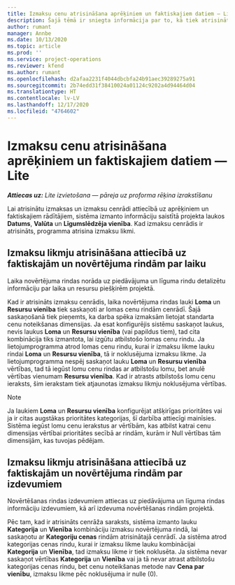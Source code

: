 ```yaml
---
title: Izmaksu cenu atrisināšana aprēķiniem un faktiskajiem datiem — Lite
description: Šajā tēmā ir sniegta informācija par to, kā tiek atrisinātas novērtējumu un faktiskās izmaksas.
author: rumant
manager: Annbe
ms.date: 10/13/2020
ms.topic: article
ms.prod: ''
ms.service: project-operations
ms.reviewer: kfend
ms.author: rumant
ms.openlocfilehash: d2afaa2231f4044dbcbfa24b91aec39289275a91
ms.sourcegitcommit: 2b74edd31f38410024a01124c9202a4d94464d04
ms.translationtype: HT
ms.contentlocale: lv-LV
ms.lasthandoff: 12/17/2020
ms.locfileid: "4764602"
---
```

# <a name="resolve-cost-prices-on-estimates-and-actuals---lite"></a>Izmaksu cenu atrisināšana aprēķiniem un faktiskajiem datiem — Lite

_**Attiecas uz:** Lite izvietošana — pāreja uz proforma rēķina izrakstīšanu_

Lai atrisinātu izmaksas un izmaksu cenrādi attiecībā uz aprēķiniem un faktiskajiem rādītājiem, sistēma izmanto informāciju saistītā projekta laukos **Datums**, **Valūta** un **Līgumslēdzēja vienība**. Kad izmaksu cenrādis ir atrisināts, programma atrisina izmaksu likmi.

## <a name="resolving-cost-rates-on-actual-and-estimate-lines-for-time"></a>Izmaksu likmju atrisināšana attiecībā uz faktiskajām un novērtējuma rindām par laiku

Laika novērtējuma rindas norāda uz piedāvājuma un līguma rindu detalizētu informāciju par laika un resursu piešķirēm projektā.

Kad ir atrisināts izmaksu cenrādis, laika novērtējuma rindas lauki **Loma** un **Resursu vienība** tiek saskaņoti ar lomas cenu rindām cenrādī. Šajā saskaņošanā tiek pieņemts, ka darba spēka izmaksām lietojat standarta cenu noteikšanas dimensijas. Ja esat konfigurējis sistēmu saskaņot laukus, nevis laukus **Loma** un **Resursu vienība** (vai papildus tiem), tad cita kombinācija tiks izmantota, lai izgūtu atbilstošo lomas cenu rindu. Ja lietojumprogramma atrod lomas cenu rindu, kurai ir izmaksu likme lauku rindai **Loma** un **Resursu vienība**, tā ir noklusējuma izmaksu likme. Ja lietojumprogramma nespēj saskaņot lauku **Loma** un **Resursu vienība** vērtības, tad tā iegūst lomu cenu rindas ar atbilstošu lomu, bet anulē vērtības vienumam **Resursu vienība**. Kad ir atrasts atbilstošs lomu cenu ieraksts, šim ierakstam tiek atjaunotas izmaksu likmju noklusējuma vērtības. 

> [!NOTE]
> Ja laukiem **Loma** un **Resursu vienība** konfigurējat atšķirīgas prioritātes vai ja ir citas augstākas prioritātes kategorijas, šī darbība attiecīgi mainīsies. Sistēma iegūst lomu cenu ierakstus ar vērtībām, kas atbilst katrai cenu dimensijas vērtībai prioritātes secībā ar rindām, kurām ir Null vērtības tām dimensijām, kas tuvojas pēdējam.

## <a name="resolving-cost-rates-on-actual-and-estimate-lines-for-expense"></a>Izmaksu likmju atrisināšana attiecībā uz faktiskajām un novērtējuma rindām par izdevumiem

Novērtēšanas rindas izdevumiem attiecas uz piedāvājuma un līguma rindas informāciju izdevumiem, kā arī izdevuma novērtēšanas rindām projektā.

Pēc tam, kad ir atrisināts cenrāža saraksts, sistēma izmanto lauku **Kategorija** un **Vienība** kombināciju izmaksu novērtējuma rindā, lai saskaņotu ar **Kategoriju cenas** rindām atrisinātajā cenrādī. Ja sistēma atrod kategorijas cenas rindu, kurai ir izmaksu likme lauku kombinācijai **Kategorija** un **Vienība**, tad izmaksu likme ir tiek noklusēta. Ja sistēma nevar saskaņot vērtības **Kategorija** un **Vienība** vai ja tā nevar atrast atbilstošu kategorijas cenas rindu, bet cenu noteikšanas metode nav **Cena par vienību**, izmaksu likme pēc noklusējuma ir nulle (0).
